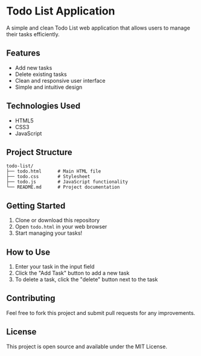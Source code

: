 # Todo List Application

A simple and clean Todo List web application that allows users to manage their tasks efficiently.

## Features

- Add new tasks
- Delete existing tasks
- Clean and responsive user interface
- Simple and intuitive design

## Technologies Used

- HTML5
- CSS3
- JavaScript

## Project Structure

```
todo-list/
├── todo.html      # Main HTML file
├── todo.css       # Stylesheet
├── todo.js        # JavaScript functionality
└── README.md      # Project documentation
```

## Getting Started

1. Clone or download this repository
2. Open `todo.html` in your web browser
3. Start managing your tasks!

## How to Use

1. Enter your task in the input field
2. Click the "Add Task" button to add a new task
3. To delete a task, click the "delete" button next to the task

## Contributing

Feel free to fork this project and submit pull requests for any improvements.

## License

This project is open source and available under the MIT License. 